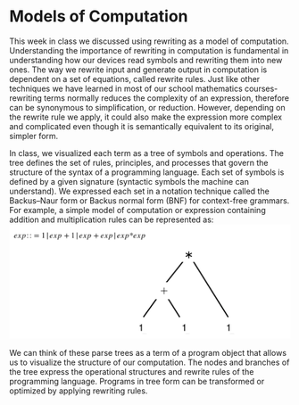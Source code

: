 # Models of Computation
This week in class we discussed using rewriting as a model of computation.  Understanding the importance of rewriting in computation is fundamental in understanding how our devices read symbols and rewriting them into new ones.  The way we rewrite input and generate output in computation is dependent on a set of equations, called rewrite rules.  Just like other techniques we have learned in most of our school mathematics courses- rewriting terms normally reduces the complexity of an expression, therefore can be synonymous to simplification, or reduction.  However, depending on the rewrite rule we apply, it could also make the expression more complex and complicated even though it is semantically equivalent to its original, simpler form.  

In class, we visualized each term as a tree of symbols and operations.  The tree defines the set of rules, principles, and processes that govern the structure of the syntax of a programming language.  Each set of symbols is defined by a given signature (syntactic symbols the machine can understand). We expressed each set in a notation technique called the Backus–Naur form or Backus normal form (BNF) for context-free grammars.  For example,  a simple model of computation or expression containing addition and multiplication rules can be represented as:
![Alt Text](https://github.com/Namsinh/CPSC354-blog/blob/master/syntaxTree.png)

We can think of these parse trees as a term of a program object that allows us to visualize the structure of our computation.  The nodes and branches of the tree express the operational structures and rewrite rules of the programming language.  Programs in tree form can be transformed or optimized by applying rewriting rules. 
